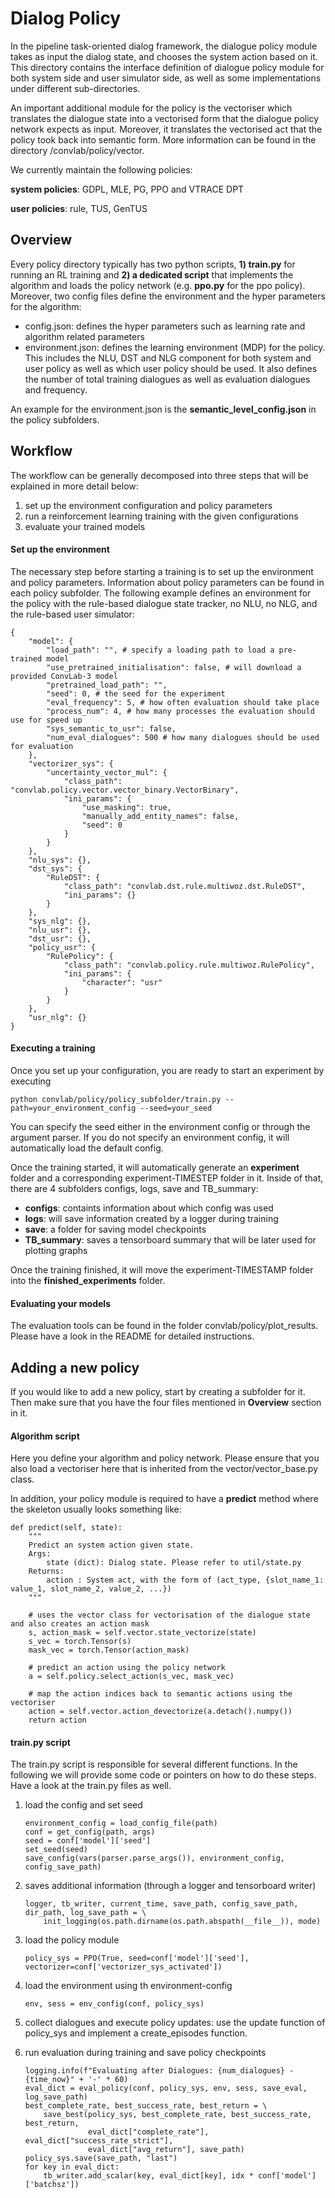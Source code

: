 # Dialog Policy

In the pipeline task-oriented dialog framework, the dialogue policy module
takes as input the dialog state, and chooses the system action based on
it. This directory contains the interface definition of dialogue policy
module for both system side and user simulator side, as well as some
implementations under different sub-directories. 

An important additional module for the policy is the vectoriser which translates the dialogue state into a vectorised form that the dialogue policy network expects as input. 
Moreover, it translates the vectorised act that the policy took back into semantic form. More information can be found in the directory /convlab/policy/vector.

We currently maintain the following policies:

**system policies**: GDPL, MLE, PG, PPO and VTRACE DPT

**user policies**: rule, TUS, GenTUS


## Overview

Every policy directory typically has two python scripts, **1) train.py** for running an RL training and **2) a dedicated script** that implements the algorithm and loads the policy network (e.g. **ppo.py** for the ppo policy).
Moreover, two config files define the environment and the hyper parameters for the algorithm:

- config.json: defines the hyper parameters such as learning rate and algorithm related parameters
- environment.json: defines the learning environment (MDP) for the policy. This includes the NLU, DST and NLG component for both system and user policy as well as which user policy should be used. It also defines the number of total training dialogues as well as evaluation dialogues and frequency.

An example for the environment.json is the **semantic_level_config.json** in the policy subfolders.



## Workflow

The workflow can be generally decomposed into three steps that will be explained in more detail below:

1. set up the environment configuration and policy parameters
2. run a reinforcement learning training with the given configurations
3. evaluate your trained models

#### Set up the environment 

The necessary step before starting a training is to set up the environment and policy parameters. Information about policy parameters can be found in each policy subfolder. The following example defines an environment for the policy with the rule-based dialogue state tracker, no NLU, no NLG, and the rule-based user simulator:

```
{
	"model": {
		"load_path": "", # specify a loading path to load a pre-trained model 
		"use_pretrained_initialisation": false, # will download a provided ConvLab-3 model
		"pretrained_load_path": "",
		"seed": 0, # the seed for the experiment
		"eval_frequency": 5, # how often evaluation should take place
		"process_num": 4, # how many processes the evaluation should use for speed up
		"sys_semantic_to_usr": false,
		"num_eval_dialogues": 500 # how many dialogues should be used for evaluation
	},
	"vectorizer_sys": {
		"uncertainty_vector_mul": {
			"class_path": "convlab.policy.vector.vector_binary.VectorBinary",
			"ini_params": {
				"use_masking": true,
				"manually_add_entity_names": false,
				"seed": 0
			}
		}
	},
	"nlu_sys": {},
	"dst_sys": {
		"RuleDST": {
			"class_path": "convlab.dst.rule.multiwoz.dst.RuleDST",
			"ini_params": {}
		}
	},
	"sys_nlg": {},
	"nlu_usr": {},
	"dst_usr": {},
	"policy_usr": {
		"RulePolicy": {
			"class_path": "convlab.policy.rule.multiwoz.RulePolicy",
			"ini_params": {
				"character": "usr"
			}
		}
	},
	"usr_nlg": {}
}
```

#### Executing a training

Once you set up your configuration, you are ready to start an experiment by executing

```python convlab/policy/policy_subfolder/train.py --path=your_environment_config --seed=your_seed```

You can specify the seed either in the environment config or through the argument parser. If you do not specify an environment config, it will automatically load the default config. 

Once the training started, it will automatically generate an **experiment** folder and a corresponding experiment-TIMESTEP folder in it. Inside of that, there are 4 subfolders configs, logs, save and TB_summary:

- **configs**: containts information about which config was used
- **logs**: will save information created by a logger during training
- **save**: a folder for saving model checkpoints
- **TB_summary**: saves a tensorboard summary that will be later used for plotting graphs

Once the training finished, it will move the experiment-TIMESTAMP folder into the **finished_experiments** folder.

#### Evaluating your models

The evaluation tools can be found in the folder convlab/policy/plot_results. Please have a look in the README for detailed instructions. 


## Adding a new policy

If you would like to add a new policy, start by creating a subfolder for it. Then make sure that you have the four files mentioned in **Overview** section in it.

#### Algorithm script

Here you define your algorithm and policy network. Please ensure that you also load a vectoriser here that is inherited from the vector/vector_base.py class. 

In addition, your policy module is required to have a **predict** method where the skeleton usually looks something like:

    def predict(self, state):
        """
        Predict an system action given state.
        Args:
            state (dict): Dialog state. Please refer to util/state.py
        Returns:
            action : System act, with the form of (act_type, {slot_name_1: value_1, slot_name_2, value_2, ...})
        """
        
        # uses the vector class for vectorisation of the dialogue state and also creates an action mask
        s, action_mask = self.vector.state_vectorize(state) 
        s_vec = torch.Tensor(s)
        mask_vec = torch.Tensor(action_mask)
        
        # predict an action using the policy network
        a = self.policy.select_action(s_vec, mask_vec)

        # map the action indices back to semantic actions using the vectoriser
        action = self.vector.action_devectorize(a.detach().numpy())
        return action

#### train.py script

The train.py script is responsible for several different functions. In the following we will provide some code or pointers on how to do these steps. Have a look at the train.py files as well.

1. load the config and set seed
    ```
    environment_config = load_config_file(path)
    conf = get_config(path, args)
    seed = conf['model']['seed']
    set_seed(seed)
   save_config(vars(parser.parse_args()), environment_config, config_save_path)
    ```

2. saves additional information (through a logger and tensorboard writer)

    ```
    logger, tb_writer, current_time, save_path, config_save_path, dir_path, log_save_path = \
        init_logging(os.path.dirname(os.path.abspath(__file__)), mode)
   ```   
   
   
3. load the policy module

    ```
    policy_sys = PPO(True, seed=conf['model']['seed'], vectorizer=conf['vectorizer_sys_activated'])
    ```
4. load the environment using th environment-config
    ```
   env, sess = env_config(conf, policy_sys)
   ```

5. collect dialogues and execute policy updates: use the update function of policy_sys and implement a create_episodes function.
6. run evaluation during training and save policy checkpoints

    ```
    logging.info(f"Evaluating after Dialogues: {num_dialogues} - {time_now}" + '-' * 60)
    eval_dict = eval_policy(conf, policy_sys, env, sess, save_eval, log_save_path)
    best_complete_rate, best_success_rate, best_return = \
        save_best(policy_sys, best_complete_rate, best_success_rate, best_return,
                  eval_dict["complete_rate"], eval_dict["success_rate_strict"],
                  eval_dict["avg_return"], save_path)
    policy_sys.save(save_path, "last")
    for key in eval_dict:
        tb_writer.add_scalar(key, eval_dict[key], idx * conf['model']['batchsz'])
    ```

